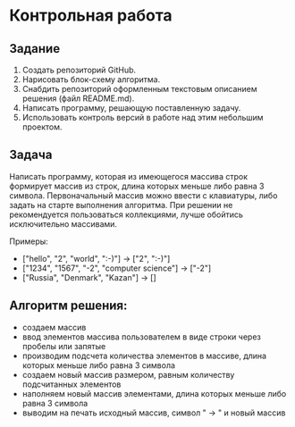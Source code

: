 # Контрольная работа 

## Задание

1. Создать репозиторий GitHub.
2. Нарисовать блок-схему алгоритма.
3. Снабдить репозиторий оформленным текстовым описанием решения (файл README.md).
4. Написать программу, решающую поставленную задачу.
5. Использовать контроль версий в работе над этим небольшим проектом.

## Задача

Написать программу, которая из имеющегося массива строк формирует массив из строк, длина которых меньше либо равна 3 символа.
Первоначальный массив можно ввести с клавиатуры, либо задать на старте выполнения алгоритма. При решении не рекомендуется пользоваться коллекциями, лучше обойтись исключительно массивами.

Примеры:

* ["hello", "2", "world", ":-)"] -> ["2", ":-)"]
* ["1234", "1567", "-2", "computer science"] -> ["-2"]
* ["Russia", "Denmark", "Kazan"] -> []

## Алгоритм решения:

* создаем массив
* ввод элементов массива пользователем в виде строки через пробелы или запятые
* производим подсчета количества элементов в массиве, длина которых меньше либо равна 3 символа
* создаем новый массив размером, равным количеству подсчитанных элементов
* наполняем новый массив элементами, длина которых меньше либо равна 3 символа
* выводим на печать исходный массив, символ " -> " и новый массив
